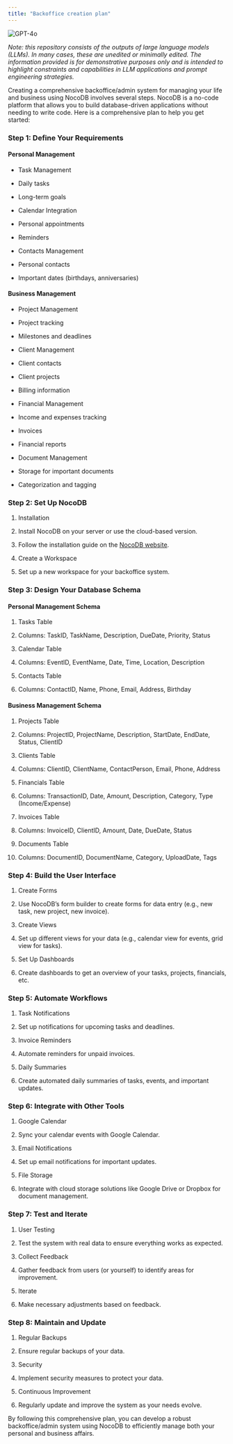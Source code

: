 ```yaml
---
title: "Backoffice creation plan"
---
```

![GPT-4o](https://img.shields.io/badge/GPT--4o-3333FF?style=for-the-badge&logo=openai&logoColor=white)



*Note: this repository consists of the outputs of large language models (LLMs). In many cases, these are unedited or minimally edited. The information provided is for demonstrative purposes only and is intended to highlight constraints and capabilities in LLM applications and prompt engineering strategies.*




Creating a comprehensive backoffice/admin system for managing your life and business using NocoDB involves several steps. NocoDB is a no-code platform that allows you to build database-driven applications without needing to write code. Here is a comprehensive plan to help you get started:

### Step 1: Define Your Requirements

#### Personal Management

*   Task Management
    
*   Daily tasks
    
*   Long-term goals
    
*   Calendar Integration
    
*   Personal appointments
    
*   Reminders
    
*   Contacts Management
    
*   Personal contacts
    
*   Important dates (birthdays, anniversaries)
    

#### Business Management

*   Project Management
    
*   Project tracking
    
*   Milestones and deadlines
    
*   Client Management
    
*   Client contacts
    
*   Client projects
    
*   Billing information
    
*   Financial Management
    
*   Income and expenses tracking
    
*   Invoices
    
*   Financial reports
    
*   Document Management
    
*   Storage for important documents
    
*   Categorization and tagging
    

### Step 2: Set Up NocoDB

1.  Installation
    
2.  Install NocoDB on your server or use the cloud-based version.
    
3.  Follow the installation guide on the [NocoDB website](https://nocodb.com/).
    
4.  Create a Workspace
    
5.  Set up a new workspace for your backoffice system.
    

### Step 3: Design Your Database Schema

#### Personal Management Schema

1.  Tasks Table
    
2.  Columns: TaskID, TaskName, Description, DueDate, Priority, Status
    
3.  Calendar Table
    
4.  Columns: EventID, EventName, Date, Time, Location, Description
    
5.  Contacts Table
    
6.  Columns: ContactID, Name, Phone, Email, Address, Birthday
    

#### Business Management Schema

1.  Projects Table
    
2.  Columns: ProjectID, ProjectName, Description, StartDate, EndDate, Status, ClientID
    
3.  Clients Table
    
4.  Columns: ClientID, ClientName, ContactPerson, Email, Phone, Address
    
5.  Financials Table
    
6.  Columns: TransactionID, Date, Amount, Description, Category, Type (Income/Expense)
    
7.  Invoices Table
    
8.  Columns: InvoiceID, ClientID, Amount, Date, DueDate, Status
    
9.  Documents Table
    
10.  Columns: DocumentID, DocumentName, Category, UploadDate, Tags
    

### Step 4: Build the User Interface

1.  Create Forms
    
2.  Use NocoDB’s form builder to create forms for data entry (e.g., new task, new project, new invoice).
    
3.  Create Views
    
4.  Set up different views for your data (e.g., calendar view for events, grid view for tasks).
    
5.  Set Up Dashboards
    
6.  Create dashboards to get an overview of your tasks, projects, financials, etc.
    

### Step 5: Automate Workflows

1.  Task Notifications
    
2.  Set up notifications for upcoming tasks and deadlines.
    
3.  Invoice Reminders
    
4.  Automate reminders for unpaid invoices.
    
5.  Daily Summaries
    
6.  Create automated daily summaries of tasks, events, and important updates.
    

### Step 6: Integrate with Other Tools

1.  Google Calendar
    
2.  Sync your calendar events with Google Calendar.
    
3.  Email Notifications
    
4.  Set up email notifications for important updates.
    
5.  File Storage
    
6.  Integrate with cloud storage solutions like Google Drive or Dropbox for document management.
    

### Step 7: Test and Iterate

1.  User Testing
    
2.  Test the system with real data to ensure everything works as expected.
    
3.  Collect Feedback
    
4.  Gather feedback from users (or yourself) to identify areas for improvement.
    
5.  Iterate
    
6.  Make necessary adjustments based on feedback.
    

### Step 8: Maintain and Update

1.  Regular Backups
    
2.  Ensure regular backups of your data.
    
3.  Security
    
4.  Implement security measures to protect your data.
    
5.  Continuous Improvement
    
6.  Regularly update and improve the system as your needs evolve.
    

By following this comprehensive plan, you can develop a robust backoffice/admin system using NocoDB to efficiently manage both your personal and business affairs.
